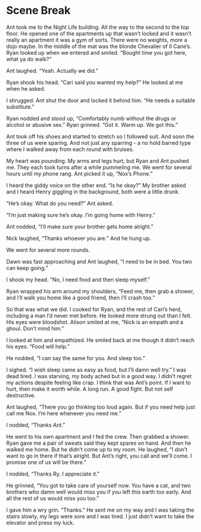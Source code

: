 #  Scene Break

Ant took me to the Night Life building. All the way to the second to the top
floor. He opened one of the apartments up that wasn’t locked and it wasn’t
really an apartment it was a gym of sorts. There were no weights, more a dojo
maybe. In the middle of the mat was the blonde Chevalier of Il Cane’s. Ryan
looked up when we entered and smiled. “Bought time you got here, what ya do
walk?”

Ant laughed. “Yeah. Actually we did.”

Ryan shook his head. “Cari said you wanted my help?” He looked at me when he
asked.

I shrugged. Ant shut the door and locked it behind him. “He needs a suitable
substitute.”

Ryan nodded and stood up, “Comfortably numb without the drugs or alcohol or
abusive sex.” Ryan grinned. “Got it. Warm up. We got this.”

Ant took off his shoes and started to stretch so I followed suit. And soon the
three of us were sparing. And not just any sparring - a no hold barred type
where I walked away from each round with bruises.

My heart was pounding. My arms and legs hurt, but Ryan and Ant pushed me. They
each took turns after a while pummeling me. We went for several hours until my
phone rang. Ant picked it up, “Nox’s Phone.”

I heard the giddy voice on the other end. “Is he okay?” My brother asked and I
heard Henry giggling in the background, both were a little drunk.

“He’s okay. What do you need?” Ant asked.

“I’m just making sure he’s okay. I’m going home with Henry.”

Ant nodded, “I’ll make sure your brother gets home alright.”

Nick laughed, “Thanks whoever you are.” And he hung up.

We went for several more rounds.

Dawn was fast approaching and Ant laughed, “I need to be in bed. You two can
keep going.”

I shook my head. “No, I need food and then sleep myself.”

Ryan wrapped his arm around my shoulders, “Feed me, then grab a shower, and I’ll
walk you home like a good friend, then I’ll crash too.”

So that was what we did. I cooked for Ryan, and the rest of Cari’s herd,
including a man I’d never met before. He looked more strung out than I felt. His
eyes were bloodshot. Alison smiled at me, “Nick is an empath and a ghoul. Don’t
mind him.”

I looked at him and empathized. He smiled back at me though it didn’t reach his
eyes. “Food will help.”

He nodded, “I can say the same for you. And sleep too.”

I sighed. “I wish sleep came as easy as food, but I’ll damn well try.” I was
dead tired. I was starving, my body ached but in a good way. I didn’t regret my
actions despite feeling like crap. I think that was Ant’s point. If I want to
hurt, then make it worth while. A long run. A good fight. But not self
destructive.

Ant laughed, “There you go thinking too loud again. But if you need help just
call me Nox. I’m here whenever you need me.”

I nodded, “Thanks Ant.”

He went to his own apartment and I fed the crew. Then grabbed a shower. Ryan
gave me a pair of sweats said they kept spares on hand. And then he walked me
home. But he didn’t come up to my room. He laughed, “I don’t want to go in there
if that’s alright. But Ant’s right, you call and we’ll come. I promise one of us
will be there.”

I nodded, “Thanks Ry. I appreciate it.”

He grinned, “You got to take care of yourself now. You have a cat, and two
brothers who damn well would miss you if you left this earth too early. And all
the rest of us would miss you too.”

I gave him a wry grin. “Thanks.” He sent me on my way and I was taking the
stairs slowly, my legs were sore and I was tired. I just didn’t want to take the
elevator and press my luck.

